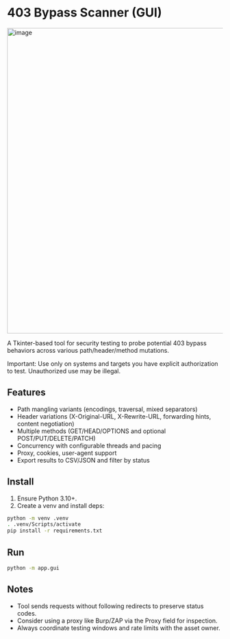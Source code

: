 # 403 Bypass Scanner (GUI)

<img width="1084" height="712" alt="image" src="https://github.com/user-attachments/assets/67cc35f7-417e-4574-a29a-7c0f2f00e174" />


A Tkinter-based tool for security testing to probe potential 403 bypass behaviors across various path/header/method mutations.

Important: Use only on systems and targets you have explicit authorization to test. Unauthorized use may be illegal.

## Features

- Path mangling variants (encodings, traversal, mixed separators)
- Header variations (X-Original-URL, X-Rewrite-URL, forwarding hints, content negotiation)
- Multiple methods (GET/HEAD/OPTIONS and optional POST/PUT/DELETE/PATCH)
- Concurrency with configurable threads and pacing
- Proxy, cookies, user-agent support
- Export results to CSV/JSON and filter by status

## Install

1. Ensure Python 3.10+.
2. Create a venv and install deps:

```bash
python -m venv .venv
. .venv/Scripts/activate
pip install -r requirements.txt
```

## Run

```bash
python -m app.gui
```

## Notes

- Tool sends requests without following redirects to preserve status codes.
- Consider using a proxy like Burp/ZAP via the Proxy field for inspection.
- Always coordinate testing windows and rate limits with the asset owner.

